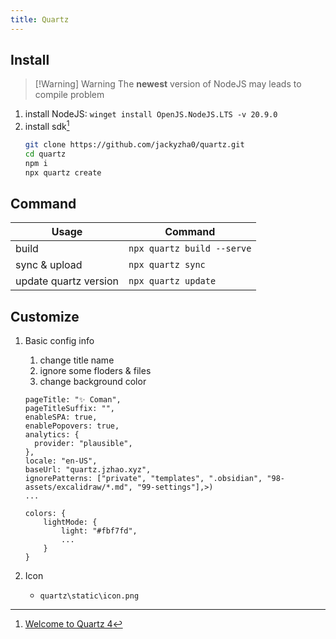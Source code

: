 ```yaml
---
title: Quartz
---
```

## Install

> [!Warning] Warning
>The **newest** version of NodeJS may leads to compile problem

1. install NodeJS: `winget install OpenJS.NodeJS.LTS -v 20.9.0`
2. install sdk[^1]
	```bash
	git clone https://github.com/jackyzha0/quartz.git
	cd quartz
	npm i
	npx quartz create
	```

## Command

| Usage                 | Command                    |
| --------------------- | -------------------------- |
| build                 | `npx quartz build --serve` |
| sync & upload         | `npx quartz sync`          |
| update quartz version | `npx quartz update`        |

## Customize

1. Basic config info
	1. change title name
	2. ignore some floders & files
	3. change background color
	```tsx title="quartz/quartz.config.ts" {1, 10, 15}
    pageTitle: "✨ Coman",
    pageTitleSuffix: "",
    enableSPA: true,
    enablePopovers: true,
    analytics: {
      provider: "plausible",
    },
    locale: "en-US",
    baseUrl: "quartz.jzhao.xyz",
    ignorePatterns: ["private", "templates", ".obsidian", "98-assets/excalidraw/*.md", "99-settings"],>)
    ...
    
    colors: {
	    lightMode: {
	        light: "#fbf7fd",
	        ...
		}
	}     
	```

2. Icon
	- `quartz\static\icon.png`

[^1]:[Welcome to Quartz 4](https://quartz.jzhao.xyz/)